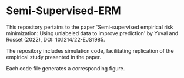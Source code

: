 # Semi-Supervised-ERM
This repository pertains to the paper 'Semi-supervised empirical risk minimization: Using unlabeled data to improve prediction' by Yuval and Rosset (2022), DOI: 10.1214/22-EJS1985.

The repository includes simulation code, facilitating replication of the empirical study presented in the paper.

Each code file generates a corresponding figure.


